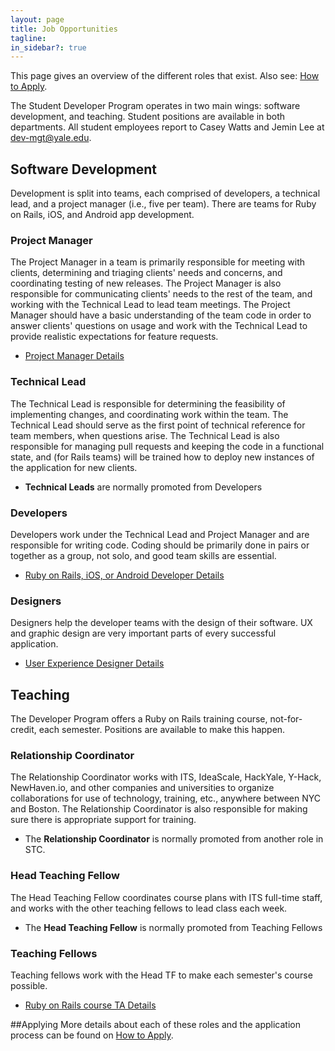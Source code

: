 ```yaml
---
layout: page
title: Job Opportunities
tagline:
in_sidebar?: true
---
```


This page gives an overview of the different roles that exist. Also see: [How to Apply](/apply.md).

The Student Developer Program operates in two main wings\: software development, and teaching. Student positions are available in both departments. All student employees report to Casey Watts and Jemin Lee at [dev-mgt@yale.edu](mailto:dev-mgt@yale.edu).


## Software Development
Development is split into teams, each comprised of developers, a technical lead, and a project manager (i.e., five per team). There are teams for Ruby on Rails, iOS, and Android app development.

### Project Manager
The Project Manager in a team is primarily responsible for meeting with clients, determining and triaging clients' needs and concerns, and coordinating testing of new releases. The Project Manager is also responsible for communicating clients' needs to the rest of the team, and working with the Technical Lead to lead team meetings. The Project Manager should have a basic understanding of the team code in order to answer clients' questions on usage and work with the Technical Lead to provide realistic expectations for feature requests.

* [Project Manager Details](/jobs/projectmanager.html)

### Technical Lead
The Technical Lead is responsible for determining the feasibility of implementing changes, and coordinating work within the team. The Technical Lead should serve as the first point of technical reference for team members, when questions arise. The Technical Lead is also responsible for managing pull requests and keeping the code in a functional state, and (for Rails teams) will be trained how to deploy new instances of the application for new clients.

* **Technical Leads** are normally promoted from Developers

### Developers
Developers work under the Technical Lead and Project Manager and are responsible for writing code. Coding should be primarily done in pairs or together as a group, not solo, and good team skills are essential.

* [Ruby on Rails, iOS, or Android Developer Details](/jobs/developer.html)

### Designers
Designers help the developer teams with the design of their software. UX and graphic design are very important parts of every successful application.

* [User Experience Designer Details](/jobs/uxdesigner.html)


## Teaching
The Developer Program offers a Ruby on Rails training course, not-for-credit, each semester. Positions are available to make this happen.

### Relationship Coordinator
The Relationship Coordinator works with ITS, IdeaScale, HackYale, Y-Hack, NewHaven.io, and other companies and universities to organize collaborations for use of technology, training, etc., anywhere between NYC and Boston. The Relationship Coordinator is also responsible for making sure there is appropriate support for training.

* The **Relationship Coordinator** is normally promoted from another role in STC.

### Head Teaching Fellow
The Head Teaching Fellow coordinates course plans with ITS full-time staff, and works with the other teaching fellows to lead class each week.

* The **Head Teaching Fellow** is normally promoted from Teaching Fellows

### Teaching Fellows
Teaching fellows work with the Head TF to make each semester's course possible.

* [Ruby on Rails course TA Details](/jobs/courseta.html)


##Applying
More details about each of these roles and the application process can be found on [How to Apply](/apply.html).